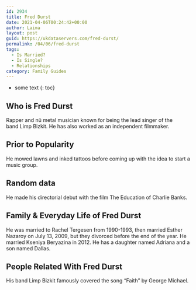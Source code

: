 ```yaml
---
id: 2934
title: Fred Durst
date: 2021-04-06T00:24:42+00:00
author: Laima
layout: post
guid: https://ukdataservers.com/fred-durst/
permalink: /04/06/fred-durst
tags:
  - Is Married?
  - Is Single?
  - Relationships
category: Family Guides
---
```


* some text
{: toc}


## Who is Fred Durst
                  
                  
                  
Rapper and nü metal musician known for being the lead singer of the band Limp Bizkit. He has also worked as an independent filmmaker.
                  
              
            
              
            
                
                
                
## Prior to Popularity
                  
                  
                  
He mowed lawns and inked tattoos before coming up with the idea to start a music group.
                  
              
            
              
            
                
                
                
## Random data
                  
                  
                  
He made his directorial debut with the film The Education of Charlie Banks.
                  
              
            
              
            
                
                
                
## Family & Everyday Life of Fred Durst
                  
                  
                  
He was married to Rachel Tergesen from 1990-1993, then married Esther Nazaroy on July 13, 2009, but they divorced before the end of the year. He married Kseniya Beryazina in 2012. He has a daughter named Adriana and a son named Dallas.
                  
              
            
              
            
                
                
                
## People Related With Fred Durst
                  
                  
                  
His band Limp Bizkit famously covered the song &#8220;Faith&#8221; by George Michael.
                  
              
            
              
            
                
              
            
              
              
            
            
              
            
          
          
          